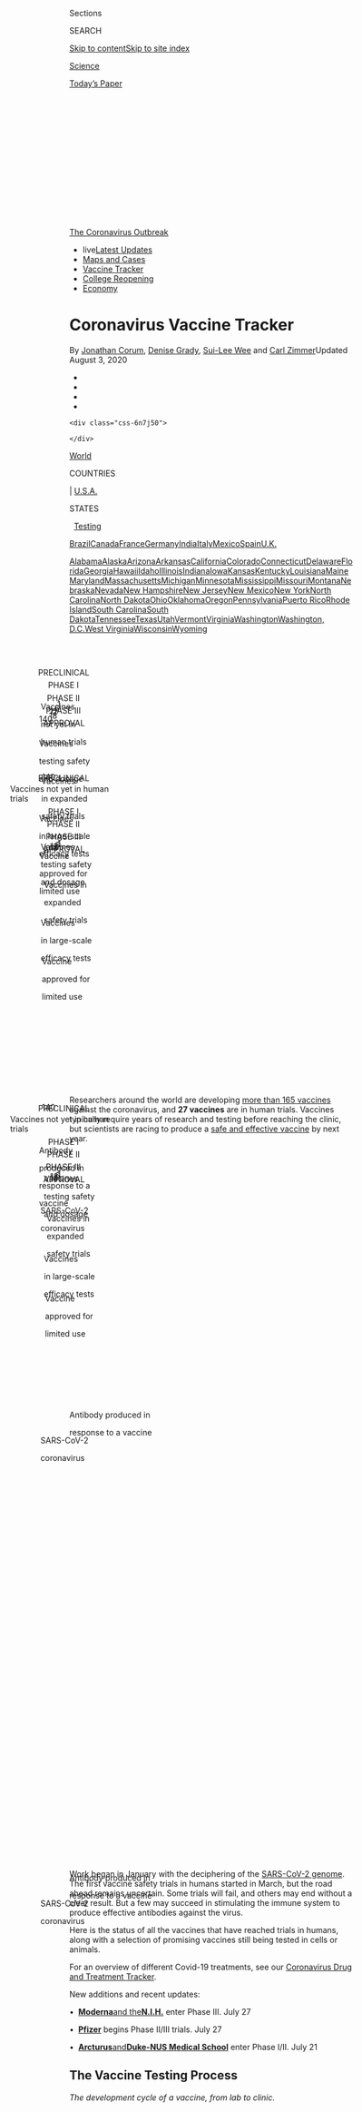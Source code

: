 <div id="app">

<div id="standalone-header">

<div class="interactive-masthead NYTAppHideMasthead css-qz70u6 e1suatyy0">

<div class="section css-ui9rw0 e1suatyy2">

<div class="css-eph4ug er09x8g0">

<div class="css-6n7j50">

</div>

<span class="css-1dv1kvn">Sections</span>

<div class="css-10488qs">

<span class="css-1dv1kvn">SEARCH</span>

</div>

[Skip to content](#site-content)[Skip to site
index](#site-index)

</div>

<div id="masthead-section-label" class="css-1wr3we4 eaxe0e00">

[Science](https://www.nytimes3xbfgragh.onion/section/science)

</div>

<div class="css-10698na e1huz5gh0">

</div>

</div>

<div id="masthead-bar-one" class="section hasLinks css-15hmgas e1csuq9d3">

<div class="css-uqyvli e1csuq9d0">

</div>

<div class="css-1uqjmks e1csuq9d1">

</div>

<div class="css-9e9ivx">

[](https://myaccount.nytimes3xbfgragh.onion/auth/login?response_type=cookie&client_id=vi)

</div>

<div class="css-1bvtpon e1csuq9d2">

[Today’s
Paper](https://www.nytimes3xbfgragh.onion/section/todayspaper)

</div>

</div>

</div>

<div class="css-1aor85t" style="opacity:0.000000001;z-index:-1;visibility:hidden">

<div class="css-1hqnpie">

<div class="css-epjblv">

<span class="css-17xtcya">[Science](/section/science)</span><span class="css-x15j1o">|</span><span class="css-fwqvlz">Coronavirus
Vaccine
Tracker</span>

</div>

<div class="css-k008qs">

<div class="css-1iwv8en">

<span class="css-18z7m18"></span>

<div>

</div>

</div>

<span class="css-1n6z4y">https://nyti.ms/2MHNdRL</span>

<div class="css-1705lsu">

<div class="css-4xjgmj">

<div class="css-4skfbu" data-role="toolbar" data-aria-label="Social Media Share buttons, Save button, and Comments Panel with current comment count" data-testid="share-tools">

  - 
  - 
  - 
  - 
    
    <div class="css-6n7j50">
    
    </div>

  - 

</div>

</div>

</div>

</div>

</div>

</div>

<div id="NYT_TOP_BANNER_REGION" class="css-mij9hh">

<div>

<div id="styln-prism-menu-1592847958612" class="section interactive-content interactive-size-medium css-1xxkt5x">

<div class="css-17ih8de interactive-body">

<div id="scroll-container" class="css-1gj85ro">

[<span class="styln-title-wrap"><span class="css-1pje3qr">The
Coronavirus</span><span class="css-1pje3qr">
Outbreak</span></span>](https://www.nytimes3xbfgragh.onion/news-event/coronavirus?action=click&pgtype=Article&state=default&region=TOP_BANNER&context=storylines_menu)

  - <span class="css-kqxiym" data-emphasize="true">live</span>[Latest
    Updates](https://www.nytimes3xbfgragh.onion/2020/08/04/world/coronavirus-covid-19.html?action=click&pgtype=Article&state=default&region=TOP_BANNER&context=storylines_menu)
  - [Maps and
    Cases](https://www.nytimes3xbfgragh.onion/interactive/2020/us/coronavirus-us-cases.html?action=click&pgtype=Article&state=default&region=TOP_BANNER&context=storylines_menu)
  - [Vaccine
    Tracker](https://www.nytimes3xbfgragh.onion/interactive/2020/science/coronavirus-vaccine-tracker.html?action=click&pgtype=Article&state=default&region=TOP_BANNER&context=storylines_menu)
  - [College
    Reopening](https://www.nytimes3xbfgragh.onion/2020/08/02/us/covid-college-reopening.html?action=click&pgtype=Article&state=default&region=TOP_BANNER&context=storylines_menu)
  - [Economy](https://www.nytimes3xbfgragh.onion/live/2020/08/03/business/stock-market-today-coronavirus?action=click&pgtype=Article&state=default&region=TOP_BANNER&context=storylines_menu)

</div>

</div>

</div>

</div>

</div>

</div>

<div id="site-content" data-role="main">

# Coronavirus Vaccine Tracker

<div class="css-1vegfwe interactive-byline-container">

By [<span class="css-1baulvz" itemprop="name">Jonathan
Corum</span>](https://www.nytimes3xbfgragh.onion/by/jonathan-corum),
[<span class="css-1baulvz" itemprop="name">Denise
Grady</span>](https://www.nytimes3xbfgragh.onion/by/denise-grady),
[<span class="css-1baulvz" itemprop="name">Sui-Lee
Wee</span>](https://www.nytimes3xbfgragh.onion/by/sui-lee-wee) and
[<span class="css-1baulvz last-byline" itemprop="name">Carl
Zimmer</span>](https://www.nytimes3xbfgragh.onion/by/carl-zimmer)Updated
August 3,
2020

</div>

<div id="interactive-standalone-sharetools" class="css-wkcogx">

<div>

<div class="interactive-sharetools css-9z2bwm" data-role="toolbar" data-aria-label="Social Media Share buttons, Save button, and Comments Panel with current comment count" data-testid="share-tools">

  - 
  - 
  - 
  - 
    
    <div class="css-6n7j50">
    
    </div>

</div>

</div>

</div>

<div id="coronavirus-vaccine-tracker" class="section interactive-standard interactive-content interactive-size-scoop css-uc81c" data-id="100000007182188">

<div class="css-17ih8de interactive-body">

<div class="g-story g-freebird g-max-limit" data-preview-slug="2020-06-10-coronavirus-vaccine-tracker">

<div class="g-asset g-embed g-asset-width-full" style="">

<div data-role="img">

<div id="g-2020-03-16-coronavirus-maps-embed" class="g-story g-freebird g-max-limit" data-prd-dropzone-below-masthead="100000006938224" data-preview-slug="2020-03-16-coronavirus-maps">

<div class="g-asset g-svelte breadcrumbs-wrap" style="max-width: 600px">

<div class="g-svelte" data-component="1">

<div class="breadcrumbs false svelte-u8xm87" style="--state-rows: 11;\n\t--country-rows: 2;\n\t--state-rows-medium: 18;\n\t--country-rows-medium: 3;\n\t--state-rows-small: 26;\n\t--country-rows-small: 5;">

<div class="breadcrumbs__buttons--wrap">

[World](https://www.nytimes3xbfgragh.onion/interactive/2020/world/coronavirus-maps.html)<span class="svelte-u8xm87"> 
</span>

COUNTRIES

<span class="svelte-u8xm87">| </span>
[U.S.A.](https://www.nytimes3xbfgragh.onion/interactive/2020/us/coronavirus-us-cases.html)<span class="svelte-u8xm87"> 
</span>

STATES

<span class="svelte-u8xm87">  </span>
[Testing](https://www.nytimes3xbfgragh.onion/interactive/2020/us/coronavirus-testing.html)

</div>

<div id="amp-menu-countries" class="breadcrumbs__menu breadcrumbs__menu--countries false svelte-u8xm87">

[Brazil](https://www.nytimes3xbfgragh.onion/interactive/2020/world/americas/brazil-coronavirus-cases.html)[Canada](https://www.nytimes3xbfgragh.onion/interactive/2020/world/canada/canada-coronavirus-cases.html)[France](https://www.nytimes3xbfgragh.onion/interactive/2020/world/europe/france-coronavirus-cases.html)[Germany](https://www.nytimes3xbfgragh.onion/interactive/2020/world/europe/germany-coronavirus-cases.html)[India](https://www.nytimes3xbfgragh.onion/interactive/2020/world/asia/india-coronavirus-cases.html)[Italy](https://www.nytimes3xbfgragh.onion/interactive/2020/world/europe/italy-coronavirus-cases.html)[Mexico](https://www.nytimes3xbfgragh.onion/interactive/2020/world/americas/mexico-coronavirus-cases.html)[Spain](https://www.nytimes3xbfgragh.onion/interactive/2020/world/europe/spain-coronavirus-cases.html)[U.K.](https://www.nytimes3xbfgragh.onion/interactive/2020/world/europe/united-kingdom-coronavirus-cases.html)

</div>

<div id="amp-menu-states" class="breadcrumbs__menu breadcrumbs__menu--states false svelte-u8xm87">

[Alabama](https://www.nytimes3xbfgragh.onion/interactive/2020/us/alabama-coronavirus-cases.html)[Alaska](https://www.nytimes3xbfgragh.onion/interactive/2020/us/alaska-coronavirus-cases.html)[Arizona](https://www.nytimes3xbfgragh.onion/interactive/2020/us/arizona-coronavirus-cases.html)[Arkansas](https://www.nytimes3xbfgragh.onion/interactive/2020/us/arkansas-coronavirus-cases.html)[California](https://www.nytimes3xbfgragh.onion/interactive/2020/us/california-coronavirus-cases.html)[Colorado](https://www.nytimes3xbfgragh.onion/interactive/2020/us/colorado-coronavirus-cases.html)[Connecticut](https://www.nytimes3xbfgragh.onion/interactive/2020/us/connecticut-coronavirus-cases.html)[Delaware](https://www.nytimes3xbfgragh.onion/interactive/2020/us/delaware-coronavirus-cases.html)[Florida](https://www.nytimes3xbfgragh.onion/interactive/2020/us/florida-coronavirus-cases.html)[Georgia](https://www.nytimes3xbfgragh.onion/interactive/2020/us/georgia-coronavirus-cases.html)[Hawaii](https://www.nytimes3xbfgragh.onion/interactive/2020/us/hawaii-coronavirus-cases.html)[Idaho](https://www.nytimes3xbfgragh.onion/interactive/2020/us/idaho-coronavirus-cases.html)[Illinois](https://www.nytimes3xbfgragh.onion/interactive/2020/us/illinois-coronavirus-cases.html)[Indiana](https://www.nytimes3xbfgragh.onion/interactive/2020/us/indiana-coronavirus-cases.html)[Iowa](https://www.nytimes3xbfgragh.onion/interactive/2020/us/iowa-coronavirus-cases.html)[Kansas](https://www.nytimes3xbfgragh.onion/interactive/2020/us/kansas-coronavirus-cases.html)[Kentucky](https://www.nytimes3xbfgragh.onion/interactive/2020/us/kentucky-coronavirus-cases.html)[Louisiana](https://www.nytimes3xbfgragh.onion/interactive/2020/us/louisiana-coronavirus-cases.html)[Maine](https://www.nytimes3xbfgragh.onion/interactive/2020/us/maine-coronavirus-cases.html)[Maryland](https://www.nytimes3xbfgragh.onion/interactive/2020/us/maryland-coronavirus-cases.html)[Massachusetts](https://www.nytimes3xbfgragh.onion/interactive/2020/us/massachusetts-coronavirus-cases.html)[Michigan](https://www.nytimes3xbfgragh.onion/interactive/2020/us/michigan-coronavirus-cases.html)[Minnesota](https://www.nytimes3xbfgragh.onion/interactive/2020/us/minnesota-coronavirus-cases.html)[Mississippi](https://www.nytimes3xbfgragh.onion/interactive/2020/us/mississippi-coronavirus-cases.html)[Missouri](https://www.nytimes3xbfgragh.onion/interactive/2020/us/missouri-coronavirus-cases.html)[Montana](https://www.nytimes3xbfgragh.onion/interactive/2020/us/montana-coronavirus-cases.html)[Nebraska](https://www.nytimes3xbfgragh.onion/interactive/2020/us/nebraska-coronavirus-cases.html)[Nevada](https://www.nytimes3xbfgragh.onion/interactive/2020/us/nevada-coronavirus-cases.html)[New
Hampshire](https://www.nytimes3xbfgragh.onion/interactive/2020/us/new-hampshire-coronavirus-cases.html)[New
Jersey](https://www.nytimes3xbfgragh.onion/interactive/2020/us/new-jersey-coronavirus-cases.html)[New
Mexico](https://www.nytimes3xbfgragh.onion/interactive/2020/us/new-mexico-coronavirus-cases.html)[New
York](https://www.nytimes3xbfgragh.onion/interactive/2020/us/new-york-coronavirus-cases.html)[North
Carolina](https://www.nytimes3xbfgragh.onion/interactive/2020/us/north-carolina-coronavirus-cases.html)[North
Dakota](https://www.nytimes3xbfgragh.onion/interactive/2020/us/north-dakota-coronavirus-cases.html)[Ohio](https://www.nytimes3xbfgragh.onion/interactive/2020/us/ohio-coronavirus-cases.html)[Oklahoma](https://www.nytimes3xbfgragh.onion/interactive/2020/us/oklahoma-coronavirus-cases.html)[Oregon](https://www.nytimes3xbfgragh.onion/interactive/2020/us/oregon-coronavirus-cases.html)[Pennsylvania](https://www.nytimes3xbfgragh.onion/interactive/2020/us/pennsylvania-coronavirus-cases.html)[Puerto
Rico](https://www.nytimes3xbfgragh.onion/interactive/2020/us/puerto-rico-coronavirus-cases.html)[Rhode
Island](https://www.nytimes3xbfgragh.onion/interactive/2020/us/rhode-island-coronavirus-cases.html)[South
Carolina](https://www.nytimes3xbfgragh.onion/interactive/2020/us/south-carolina-coronavirus-cases.html)[South
Dakota](https://www.nytimes3xbfgragh.onion/interactive/2020/us/south-dakota-coronavirus-cases.html)[Tennessee](https://www.nytimes3xbfgragh.onion/interactive/2020/us/tennessee-coronavirus-cases.html)[Texas](https://www.nytimes3xbfgragh.onion/interactive/2020/us/texas-coronavirus-cases.html)[Utah](https://www.nytimes3xbfgragh.onion/interactive/2020/us/utah-coronavirus-cases.html)[Vermont](https://www.nytimes3xbfgragh.onion/interactive/2020/us/vermont-coronavirus-cases.html)[Virginia](https://www.nytimes3xbfgragh.onion/interactive/2020/us/virginia-coronavirus-cases.html)[Washington](https://www.nytimes3xbfgragh.onion/interactive/2020/us/washington-coronavirus-cases.html)[Washington,
D.C.](https://www.nytimes3xbfgragh.onion/interactive/2020/us/washington-dc-coronavirus-cases.html)[West
Virginia](https://www.nytimes3xbfgragh.onion/interactive/2020/us/west-virginia-coronavirus-cases.html)[Wisconsin](https://www.nytimes3xbfgragh.onion/interactive/2020/us/wisconsin-coronavirus-cases.html)[Wyoming](https://www.nytimes3xbfgragh.onion/interactive/2020/us/wyoming-coronavirus-cases.html)

</div>

<span class="svelte-u8xm87"> 
</span>

</div>

</div>

</div>

</div>

</div>

</div>

<div class="g-asset g-graphic" style="max-width: 600px">

<div data-role="img">

<div id="g-phases-box" class="ai2html">

<div id="g-phases-600" class="g-artboard" style="width:600px; height:172px;" data-aspect-ratio="3.488" data-min-width="600">

<div style="">

</div>

![](data:image/gif;base64,R0lGODlhCgAKAIAAAB8fHwAAACH5BAEAAAAALAAAAAAKAAoAAAIIhI+py+0PYysAOw==)

<div id="g-ai0-1" class="g-phases g-aiAbs g-aiPointText" style="top:5.6778%;margin-top:-8.8px;left:9.5114%;margin-left:-55px;width:110px;">

PRECLINICAL

</div>

<div id="g-ai0-2" class="g-phases g-aiAbs g-aiPointText" style="top:5.6778%;margin-top:-8.8px;left:30.0923%;margin-left:-37.5px;width:75px;">

PHASE
I

</div>

<div id="g-ai0-3" class="g-phases g-aiAbs g-aiPointText" style="top:5.6778%;margin-top:-8.8px;left:49.8677%;margin-left:-39.5px;width:79px;">

PHASE
II

</div>

<div id="g-ai0-4" class="g-phases g-aiAbs g-aiPointText" style="top:5.6778%;margin-top:-8.8px;left:69.6434%;margin-left:-41.5px;width:83px;">

PHASE
III

</div>

<div id="g-ai0-5" class="g-phases g-aiAbs g-aiPointText" style="top:5.6778%;margin-top:-8.8px;left:89.4601%;margin-left:-46px;width:92px;">

APPROVAL

</div>

<div id="g-ai0-6" class="g-numbers g-aiAbs g-aiPointText" style="top:37.5522%;margin-top:-37.6px;left:8.8376%;margin-left:-53.5px;width:107px;">

140

</div>

<div id="g-ai0-7" class="g-numbers g-aiAbs g-aiPointText" style="top:37.5522%;margin-top:-37.6px;left:29.9515%;margin-left:-36px;width:72px;">

18

</div>

<div id="g-ai0-8" class="g-numbers g-aiAbs g-aiPointText" style="top:37.5522%;margin-top:-37.6px;left:49.6885%;margin-left:-35px;width:70px;">

12

</div>

<div id="g-ai0-9" class="g-numbers g-aiAbs g-aiPointText" style="top:37.5522%;margin-top:-37.6px;left:69.5054%;margin-left:-26.5px;width:53px;">

6

</div>

<div id="g-ai0-10" class="g-numbers g-aiAbs g-aiPointText" style="top:37.5522%;margin-top:-37.6px;left:89.2858%;margin-left:-21.5px;width:43px;">

1

</div>

<div id="g-ai0-11" class="g-phases g-aiAbs g-aiPointText" style="top:80.3982%;margin-top:-27.3px;left:9.514%;margin-left:-50.5px;width:101px;">

Vaccines

not yet in

human
trials

</div>

<div id="g-ai0-12" class="g-phases g-aiAbs g-aiPointText" style="top:80.3982%;margin-top:-27.3px;left:29.904%;margin-left:-53.5px;width:107px;">

Vaccines

testing safety

and
dosage

</div>

<div id="g-ai0-13" class="g-phases g-aiAbs g-aiPointText" style="top:80.3982%;margin-top:-27.3px;left:49.6572%;margin-left:-49.5px;width:99px;">

Vaccines

in expanded

safety
trials

</div>

<div id="g-ai0-14" class="g-phases g-aiAbs g-aiPointText" style="top:80.3982%;margin-top:-27.3px;left:69.4451%;margin-left:-53.5px;width:107px;">

Vaccines

in large-scale

efficacy
tests

</div>

<div id="g-ai0-15" class="g-phases g-aiAbs g-aiPointText" style="top:80.3982%;margin-top:-27.3px;left:89.3398%;margin-left:-53px;width:106px;">

Vaccine

approved for

limited
use

</div>

</div>

<div id="g-phases-335" class="g-artboard" style="width:335px; height:284.999999999999px;" data-aspect-ratio="1.175" data-min-width="335" data-max-width="599">

<div style="">

</div>

![](data:image/gif;base64,R0lGODlhCgAKAIAAAB8fHwAAACH5BAEAAAAALAAAAAAKAAoAAAIIhI+py+0PYysAOw==)

<div id="g-ai1-1" class="g-phases_copy g-aiAbs g-aiPointText" style="top:2.7249%;margin-top:-8.8px;left:50.009%;margin-left:-55px;width:110px;">

PRECLINICAL

</div>

<div id="g-ai1-2" class="g-numbers_copy g-aiAbs g-aiPointText" style="top:19.0892%;margin-top:-33.4px;left:49.977%;margin-left:-48.5px;width:97px;">

140

</div>

<div id="g-ai1-3" class="g-phases_copy g-aiAbs g-aiPointText" style="top:35.5319%;margin-top:-9.3px;left:49.9464%;margin-left:-104.5px;width:209px;">

Vaccines not yet in human
trials

</div>

<div id="g-ai1-4" class="g-phases_copy g-aiAbs g-aiPointText" style="top:49.7424%;margin-top:-8.8px;left:12.7589%;margin-left:-37.5px;width:75px;">

PHASE
I

</div>

<div id="g-ai1-5" class="g-phases_copy g-aiAbs g-aiPointText" style="top:49.7424%;margin-top:-8.8px;left:37.7119%;margin-left:-39.5px;width:79px;">

PHASE
II

</div>

<div id="g-ai1-6" class="g-phases_copy g-aiAbs g-aiPointText" style="top:49.7424%;margin-top:-8.8px;left:62.2551%;margin-left:-41.5px;width:83px;">

PHASE
III

</div>

<div id="g-ai1-7" class="g-phases_copy g-aiAbs g-aiPointText" style="top:49.7424%;margin-top:-8.8px;left:87.117%;margin-left:-46px;width:92px;">

APPROVAL

</div>

<div id="g-ai1-8" class="g-numbers_copy g-aiAbs g-aiPointText" style="top:66.1068%;margin-top:-33.4px;left:12.7764%;margin-left:-34.5px;width:69px;">

18

</div>

<div id="g-ai1-9" class="g-numbers_copy g-aiAbs g-aiPointText" style="top:66.1068%;margin-top:-33.4px;left:37.7863%;margin-left:-34px;width:68px;">

12

</div>

<div id="g-ai1-10" class="g-numbers_copy g-aiAbs g-aiPointText" style="top:66.1068%;margin-top:-33.4px;left:62.3784%;margin-left:-25.5px;width:51px;">

6

</div>

<div id="g-ai1-11" class="g-numbers_copy g-aiAbs g-aiPointText" style="top:66.1068%;margin-top:-33.4px;left:87.1528%;margin-left:-21px;width:42px;">

1

</div>

<div id="g-ai1-12" class="g-phases_copy g-aiAbs g-aiPointText" style="top:88.3389%;margin-top:-25.8px;left:12.4732%;margin-left:-50.5px;width:101px;">

Vaccines

testing safety

and
dosage

</div>

<div id="g-ai1-13" class="g-phases_copy g-aiAbs g-aiPointText" style="top:88.3389%;margin-top:-25.8px;left:37.4609%;margin-left:-45px;width:90px;">

Vaccines in

expanded

safety
trials

</div>

<div id="g-ai1-14" class="g-phases_copy g-aiAbs g-aiPointText" style="top:88.3389%;margin-top:-25.8px;left:62.5554%;margin-left:-50.5px;width:101px;">

Vaccines

in large-scale

efficacy
tests

</div>

<div id="g-ai1-15" class="g-phases_copy g-aiAbs g-aiPointText" style="top:88.3389%;margin-top:-25.8px;left:87.4953%;margin-left:-48.5px;width:97px;">

Vaccine

approved for

limited
use

</div>

</div>

<div id="g-phases-300" class="g-artboard" style="max-width: 300px;max-height: 283px" data-aspect-ratio="1.06" data-min-width="0" data-max-width="334">

<div style="padding: 0 0 94.3333% 0;">

</div>

![](data:image/gif;base64,R0lGODlhCgAKAIAAAB8fHwAAACH5BAEAAAAALAAAAAAKAAoAAAIIhI+py+0PYysAOw==)

<div id="g-ai2-1" class="g-300 g-aiAbs g-aiPointText" style="top:2.7441%;margin-top:-8.8px;left:50.0046%;margin-left:-55px;width:110px;">

PRECLINICAL

</div>

<div id="g-ai2-2" class="g-300 g-aiAbs g-aiPointText" style="top:19.5775%;margin-top:-33.4px;left:49.9772%;margin-left:-48.5px;width:97px;">

140

</div>

<div id="g-ai2-3" class="g-300 g-aiAbs g-aiPointText" style="top:35.783%;margin-top:-9.3px;left:49.943%;margin-left:-104.5px;width:209px;">

Vaccines not yet in human
trials

</div>

<div id="g-ai2-4" class="g-phases_copy_2 g-aiAbs g-aiPointText" style="top:50.0939%;margin-top:-8.8px;left:12.4574%;margin-left:-37.5px;width:75px;">

PHASE
I

</div>

<div id="g-ai2-5" class="g-phases_copy_2 g-aiAbs g-aiPointText" style="top:50.0939%;margin-top:-8.8px;left:37.4082%;margin-left:-39.5px;width:79px;">

PHASE
II

</div>

<div id="g-ai2-6" class="g-phases_copy_2 g-aiAbs g-aiPointText" style="top:50.0939%;margin-top:-8.8px;left:62.2604%;margin-left:-41.5px;width:83px;">

PHASE
III

</div>

<div id="g-ai2-7" class="g-phases_copy_2 g-aiAbs g-aiPointText" style="top:50.0939%;margin-top:-8.8px;left:87.1273%;margin-left:-46px;width:92px;">

APPROVAL

</div>

<div id="g-ai2-8" class="g-numbers_copy_2 g-aiAbs g-aiPointText" style="top:66.9273%;margin-top:-33.4px;left:12.5088%;margin-left:-34.5px;width:69px;">

18

</div>

<div id="g-ai2-9" class="g-numbers_copy_2 g-aiAbs g-aiPointText" style="top:66.9273%;margin-top:-33.4px;left:37.5231%;margin-left:-34px;width:68px;">

12

</div>

<div id="g-ai2-10" class="g-numbers_copy_2 g-aiAbs g-aiPointText" style="top:66.9273%;margin-top:-33.4px;left:62.3861%;margin-left:-25.5px;width:51px;">

6

</div>

<div id="g-ai2-11" class="g-numbers_copy_2 g-aiAbs g-aiPointText" style="top:66.9273%;margin-top:-33.4px;left:87.1546%;margin-left:-21px;width:42px;">

1

</div>

<div id="g-ai2-12" class="g-phases_copy_2 g-aiAbs g-aiPointText" style="top:88.5964%;margin-top:-22.7px;left:12.8411%;margin-left:-45px;width:90px;">

Vaccines

testing safety

and
dosage

</div>

<div id="g-ai2-13" class="g-phases_copy_2 g-aiAbs g-aiPointText" style="top:88.5964%;margin-top:-22.7px;left:37.0654%;margin-left:-40px;width:80px;">

Vaccines in

expanded

safety
trials

</div>

<div id="g-ai2-14" class="g-phases_copy_2 g-aiAbs g-aiPointText" style="top:88.5964%;margin-top:-22.7px;left:62.6393%;margin-left:-45px;width:90px;">

Vaccines

in large-scale

efficacy
tests

</div>

<div id="g-ai2-15" class="g-phases_copy_2 g-aiAbs g-aiPointText" style="top:88.5964%;margin-top:-22.7px;left:87.4788%;margin-left:-43px;width:86px;">

Vaccine

approved for

limited use

</div>

</div>

</div>

</div>

</div>

Researchers around the world are developing [more than 165
vaccines](https://www.who.int/publications/m/item/draft-landscape-of-covid-19-candidate-vaccines)
against the coronavirus, and **27 vaccines** are in human trials.
Vaccines typically require years of research and testing before reaching
the clinic, but scientists are racing to produce a [safe and effective
vaccine](https://www.nytimes3xbfgragh.onion/interactive/2020/05/20/science/coronavirus-vaccine-development.html)
by next
year.

<div class="g-asset g-graphic" style="max-width: 450px">

<div data-role="img">

<div id="g-virus-box" class="ai2html">

<div id="g-virus-450" class="g-artboard" style="width:450px; height:435.816979291886px;" data-aspect-ratio="1.033" data-min-width="450">

<div style="">

</div>

![](data:image/gif;base64,R0lGODlhCgAKAIAAAB8fHwAAACH5BAEAAAAALAAAAAAKAAoAAAIIhI+py+0PYysAOw==)

<div id="g-ai0-1" class="g-335 g-aiAbs g-aiPointText" style="top:22.7813%;margin-top:-34.3px;left:86.7249%;margin-left:-53.5px;width:107px;">

Antibody

produced in

response to
a

vaccine

</div>

<div id="g-ai0-2" class="g-text g-aiAbs g-aiPointText" style="top:60.4119%;margin-top:-17.3px;left:49.3706%;margin-left:-51px;width:102px;">

SARS-CoV-2

coronavirus

</div>

</div>

<div id="g-virus-335" class="g-artboard" style="width:335px; height:423.180419927854px;" data-aspect-ratio="0.792" data-min-width="335" data-max-width="449">

<div style="">

</div>

![](data:image/gif;base64,R0lGODlhCgAKAIAAAB8fHwAAACH5BAEAAAAALAAAAAAKAAoAAAIIhI+py+0PYysAOw==)

<div id="g-ai1-1" class="g-335 g-aiAbs g-aiPointText" style="top:7.3928%;margin-top:-17.3px;right:44.2557%;width:159px;">

Antibody produced in

response to a
vaccine

</div>

<div id="g-ai1-2" class="g-text g-aiAbs g-aiPointText" style="top:60.7979%;margin-top:-17.3px;left:49.1203%;margin-left:-51px;width:102px;">

SARS-CoV-2

coronavirus

</div>

</div>

<div id="g-virus-300" class="g-artboard" style="max-width: 300px;max-height: 378px" data-aspect-ratio="0.793" data-min-width="0" data-max-width="334">

<div style="padding: 0 0 126.0958% 0;">

</div>

![](data:image/gif;base64,R0lGODlhCgAKAIAAAB8fHwAAACH5BAEAAAAALAAAAAAKAAoAAAIIhI+py+0PYysAOw==)

<div id="g-ai2-1" class="g-335 g-aiAbs g-aiPointText" style="top:7.7414%;margin-top:-17.3px;right:44.2118%;width:159px;">

Antibody produced in

response to a
vaccine

</div>

<div id="g-ai2-2" class="g-text g-aiAbs g-aiPointText" style="top:60.6113%;margin-top:-17.3px;left:49.5414%;margin-left:-51px;width:102px;">

SARS-CoV-2

coronavirus

</div>

</div>

</div>

</div>

</div>

Work began in January with the deciphering of the [SARS-CoV-2
genome](https://www.nytimes3xbfgragh.onion/interactive/2020/04/03/science/coronavirus-genome-bad-news-wrapped-in-protein.html).
The first vaccine safety trials in humans started in March, but the road
ahead remains uncertain. Some trials will fail, and others may end
without a clear result. But a few may succeed in stimulating the immune
system to produce effective antibodies against the virus.

Here is the status of all the vaccines that have reached trials in
humans, along with a selection of promising vaccines still being tested
in cells or animals.

For an overview of different Covid-19 treatments, see our [Coronavirus
Drug and Treatment
Tracker](https://www.nytimes3xbfgragh.onion/interactive/2020/science/coronavirus-drugs-treatments.html).

  

<div class="g-container g-refer">

New additions and recent updates:

•  **[Moderna](#moderna)**[and the](#moderna)**[N.I.H.](#moderna)**
enter Phase III. <span class="g-updated">July 27</span>

•  **[Pfizer](#biontech)** begins Phase II/III trials.
<span class="g-updated">July 27</span>

•  **[Arcturus](#arcturus)**[and](#arcturus)**[Duke-NUS Medical
School](#arcturus)** enter Phase I/II. <span class="g-updated">July
21</span>

</div>

## <span class="g-balancer" data-id="1">**The Vaccine Testing Process**</span>

<span class="g-xbalancer" data-id="2">*The development cycle of a
vaccine, from lab to
clinic.*</span>

<div class="g-asset g-graphic" style="max-width: 600px">

<div data-role="img">

<div id="g-types-box" class="ai2html">

<div id="g-types-600" class="g-artboard" style="width:600px; height:250px;" data-aspect-ratio="2.4" data-min-width="600">

<div style="">

</div>

![](data:image/gif;base64,R0lGODlhCgAKAIAAAB8fHwAAACH5BAEAAAAALAAAAAAKAAoAAAIIhI+py+0PYysAOw==)

</div>

<div id="g-types-450" class="g-artboard" style="width:450px; height:250px;" data-aspect-ratio="1.8" data-min-width="450" data-max-width="599">

<div style="">

</div>

![](data:image/gif;base64,R0lGODlhCgAKAIAAAB8fHwAAACH5BAEAAAAALAAAAAAKAAoAAAIIhI+py+0PYysAOw==)

</div>

<div id="g-types-335" class="g-artboard" style="max-width: 335px;max-height: 250px" data-aspect-ratio="1.34" data-min-width="0" data-max-width="449">

<div style="padding: 0 0 74.6269% 0;">

</div>

![](data:image/gif;base64,R0lGODlhCgAKAIAAAB8fHwAAACH5BAEAAAAALAAAAAAKAAoAAAIIhI+py+0PYysAOw==)

</div>

</div>

</div>

</div>

  
<span class="g-phase0">PRECLINICAL TESTING</span>: Scientists give the
vaccine to **animals** such as mice or monkeys to see if it produces an
immune response.

<span class="g-phase1">PHASE I SAFETY TRIALS</span>: Scientists give the
vaccine to a **small number of people** to test safety and dosage as
well as to confirm that it stimulates the immune system.

<span class="g-phase2">PHASE II EXPANDED TRIALS</span>: Scientists give
the vaccine to **hundreds of people** split into groups, such as
children and the elderly, to see if the vaccine acts differently in
them. These trials further test the vaccine’s safety and ability to
stimulate the immune system.

<span class="g-phase3">PHASE III EFFICACY TRIALS</span>: Scientists give
the vaccine to **thousands of people** and wait to see how many become
infected, compared with volunteers who received a placebo. These trials
can determine if the vaccine protects against the coronavirus. In June,
the F.D.A. said that a coronavirus vaccine would have to [protect at
least 50% of vaccinated
people](https://www.fda.gov/news-events/press-announcements/coronavirus-covid-19-update-fda-takes-action-help-facilitate-timely-development-safe-effective-covid)
to be considered effective.

<span class="g-approval">APPROVAL</span>: Regulators in each country
review the trial results and decide whether to approve the vaccine or
not. During a pandemic, a vaccine may receive emergency use
authorization before getting formal approval.

<span class="g-combined">COMBINED PHASES</span>: Another way to
[accelerate vaccine
development](https://www.nytimes3xbfgragh.onion/interactive/2020/04/30/opinion/coronavirus-covid-vaccine.html)
is to combine phases. Some coronavirus vaccines are now in Phase I/II
trials, for example, in which they are tested for the first time on
hundreds of people. (Note that our tracker would count a combined Phase
I/II trial as both Phase I and Phase II.)

<div class="g-asset g-svelte" style="max-width: 650px">

<div data-role="img">

<div class="g-svelte" data-component="3">

<div style="text-align: center;">

<span class="button-header svelte-1x20bp6">Filter the list of
vaccines:</span>  

All vaccines

Preclinical

Phase I

Phase II

Phase III

Approved

</div>

</div>

</div>

</div>

## <span class="g-balancer" data-id="4">**Genetic Vaccines**</span>

<span class="g-xbalancer" data-id="5">*Vaccines that use one or more of
the coronavirus’s own genes to provoke an immune
response.*</span>

<div class="g-asset g-graphic g-filtered" style="max-width: 600px">

<div data-role="img">

<div id="g-genetic-box" class="ai2html">

<div id="g-genetic-600" class="g-artboard" style="width:600px; height:250px;" data-aspect-ratio="2.4" data-min-width="600">

<div style="">

</div>

![](data:image/gif;base64,R0lGODlhCgAKAIAAAB8fHwAAACH5BAEAAAAALAAAAAAKAAoAAAIIhI+py+0PYysAOw==)

<div id="g-ai0-1" class="g-600 g-aiAbs g-aiPointText" style="top:43.5063%;margin-top:-8.8px;right:20.6165%;width:49px;">

DNA

</div>

<div id="g-ai0-2" class="g-600 g-aiAbs g-aiPointText" style="top:50.3063%;margin-top:-8.8px;right:71.8453%;width:48px;">

RNA

</div>

</div>

<div id="g-genetic-450" class="g-artboard" style="width:450px; height:250px;" data-aspect-ratio="1.8" data-min-width="450" data-max-width="599">

<div style="">

</div>

![](data:image/gif;base64,R0lGODlhCgAKAIAAAB8fHwAAACH5BAEAAAAALAAAAAAKAAoAAAIIhI+py+0PYysAOw==)

<div id="g-ai1-1" class="g-450 g-aiAbs g-aiPointText" style="top:42.7063%;margin-top:-8.8px;right:15.2664%;width:49px;">

DNA

</div>

<div id="g-ai1-2" class="g-450 g-aiAbs g-aiPointText" style="top:50.3063%;margin-top:-8.8px;right:72.4604%;width:48px;">

RNA

</div>

</div>

<div id="g-genetic-335" class="g-artboard" style="max-width: 335px;max-height: 250px" data-aspect-ratio="1.34" data-min-width="0" data-max-width="449">

<div style="padding: 0 0 74.6269% 0;">

</div>

![](data:image/gif;base64,R0lGODlhCgAKAIAAAB8fHwAAACH5BAEAAAAALAAAAAAKAAoAAAIIhI+py+0PYysAOw==)

<div id="g-ai2-1" class="g-335 g-aiAbs g-aiPointText" style="top:43.9063%;margin-top:-8.8px;right:11.1033%;width:49px;">

DNA

</div>

<div id="g-ai2-2" class="g-335 g-aiAbs g-aiPointText" style="top:50.3063%;margin-top:-8.8px;right:72.2244%;width:48px;">

RNA

</div>

</div>

</div>

</div>

</div>

<span id="moderna"></span>

<span class="g-phase3">PHASE III</span>  
<span class="g-vlogos">![Moderna
logo](https://static01.graylady3jvrrxbe.onion/newsgraphics/2020/06/10/coronavirus-vaccine-tracker/assets/images/moderna-800.png)![National
Institutes of Health
logo](https://static01.graylady3jvrrxbe.onion/newsgraphics/2020/06/10/coronavirus-vaccine-tracker/assets/images/nih-800.png)</span>  
**Moderna** develops vaccines based on messenger RNA (mRNA) to produce
viral proteins in the body. They have yet to bring one to the market. In
partnership with **National Institutes of Health**, they found that the
vaccine [protects
monkeys](https://www.nytimes3xbfgragh.onion/2020/07/28/health/coronavirus-moderna-vaccine-monkeys.html)
from the coronavirus. In March, the company [put the first Covid-19
vaccine into human
trials](https://www.nytimes3xbfgragh.onion/2020/03/16/health/coronavirus-vaccine.html),
which yielded [promising
results](https://www.nytimes3xbfgragh.onion/2020/07/14/world/coronavirus-update.html#link-751c8321),
After carrying out a Phase II study they
[launched](https://www.nytimes3xbfgragh.onion/2020/07/27/world/coronavirus-covid-19.html#link-6509720d)
a Phase III trial on July 27. The final trial will enroll 30,000 healthy
people at about 89 sites around the United States. The government has
bankrolled Moderna’s efforts with nearly $1 billion in support.  
<span class="g-updated">Updated July 30</span>

<span id="biontech"></span>

<span class="g-phase2">PHASE II</span> <span class="g-phase3">PHASE
III</span> <span class="g-combined">COMBINED PHASES</span>  
<span class="g-vlogos">![BioNTech
logo](https://static01.graylady3jvrrxbe.onion/newsgraphics/2020/06/10/coronavirus-vaccine-tracker/assets/images/biontech-800.png)![Pfizer
logo](https://static01.graylady3jvrrxbe.onion/newsgraphics/2020/06/10/coronavirus-vaccine-tracker/assets/images/pfizer-800.png)![Fosun
Pharma
logo](https://static01.graylady3jvrrxbe.onion/newsgraphics/2020/06/10/coronavirus-vaccine-tracker/assets/images/fosun-800.png)</span>  
The German company **BioNTech** has entered into collaborations with
**Pfizer**, based in New York, and the Chinese drug maker **Fosun
Pharma** to develop their mRNA vaccine. In July, they posted preliminary
results from their Phase I/II trials in the [United
States](https://www.medrxiv.org/content/10.1101/2020.06.30.20142570v1)
and
[Germany](https://www.medrxiv.org/content/10.1101/2020.07.17.20140533v1).
They found that the volunteers produced antibodies against SARS-CoV-2,
as well as immune cells called T cells that respond to the virus. Some
volunteers experienced moderate side effects such as sleep disturbances
and sore arms. On July 27, they announced the
[launch](https://www.businesswire.com/news/home/20200727005800/en/Pfizer-BioNTech-Choose-Lead-mRNA-Vaccine-Candidate)
of a Phase II/III trial with 30,000 volunteers in the United States and
other countries including Argentina, Brazil, and Germany.  
  
The Trump administration
[awarded](https://www.nytimes3xbfgragh.onion/2020/07/22/us/politics/pfizer-coronavirus-vaccine.html)
a $1.9 billion contract for 100 million doses to be delivered by
December and the option to acquire 500 million more doses. Meanwhile,
Japan made a
[deal](https://www.pfizer.com/news/press-release/press-release-detail/pfizer-and-biontech-supply-japan-120-million-doses-their)
for 120 million doses. If approved, Pfizer said they expect to
manufacture over 1.3 billion doses of their vaccine worldwide by the end
of 2021.  
<span class="g-updated">Updated July 31</span>

<span id="imperialcollege"></span>

<span class="g-phase1">PHASE I</span> <span class="g-phase2">PHASE
II</span> <span class="g-combined">COMBINED PHASES</span>  
<span class="g-vlogos">![Imperial College
logo](https://static01.graylady3jvrrxbe.onion/newsgraphics/2020/06/10/coronavirus-vaccine-tracker/assets/images/imperialcollege-800.png)![Morningside
logo](https://static01.graylady3jvrrxbe.onion/newsgraphics/2020/06/10/coronavirus-vaccine-tracker/assets/images/morningside-800.png)</span>  
**Imperial College London** researchers have developed a
[“self-amplifying” RNA
vaccine](https://www.nytimes3xbfgragh.onion/2020/06/07/world/europe/imperial-college-uk-vaccine-coronavirus.html),
which boosts production of a viral protein to stimulate the immune
system. They began Phase I/II trials on June 15 and have partnered with
**Morningside Ventures** to manufacture and distribute the vaccine
through a new company called VacEquity Global Health. The researchers
expect to know if the vaccine is effective by the [end of the
year](https://www.theguardian.com/society/2020/jul/03/im-cautiously-optimistic-imperials-robin-shattock-on-his-coronavirus-vaccine).

<span id="zydus"></span>

<span class="g-phase1">PHASE I</span> <span class="g-phase2">PHASE
II</span> <span class="g-combined">COMBINED PHASES</span>  
<span class="g-vlogos">![Zydus Cadila
logo](https://static01.graylady3jvrrxbe.onion/newsgraphics/2020/06/10/coronavirus-vaccine-tracker/assets/images/zydus-800.png)</span>  
Indian vaccine-maker **Zydus Cadila** has created a DNA-based vaccine.
On July 3 they
[announced](https://twitter.com/ZydusUniverse/status/1278997989382483968)
approval to start human trials, becoming the second company in India to
enter the Covid-19 vaccine race after [Bharat Biotech](#bharat).  
<span class="g-updated">Updated July 3</span>

<span id="anges"></span>

<span class="g-phase1">PHASE I</span> <span class="g-phase2">PHASE
II</span> <span class="g-combined">COMBINED PHASES</span>  
<span class="g-vlogos">![AnGes
logo](https://static01.graylady3jvrrxbe.onion/newsgraphics/2020/06/10/coronavirus-vaccine-tracker/assets/images/anges-800.png)![Osaka
University
logo](https://static01.graylady3jvrrxbe.onion/newsgraphics/2020/06/10/coronavirus-vaccine-tracker/assets/images/osaka-u-800.png)![Takara
Bio
logo](https://static01.graylady3jvrrxbe.onion/newsgraphics/2020/06/10/coronavirus-vaccine-tracker/assets/images/takara-800.png)</span>  
On June 30, the Japanese biotechnology company **AnGes**
[announced](https://www.japantimes.co.jp/news/2020/06/30/national/science-health/japan-first-coronavirus-vaccine-clinical-test-starts/)
they had started safety trials on a DNA-based vaccine, developed in
partnership with **Osaka University** and **Takara Bio**.  
<span class="g-updated">Updated July 2</span>

<span id="arcturus"></span>

<span class="g-phase1">PHASE I</span> <span class="g-phase2">PHASE
II</span> <span class="g-combined">COMBINED PHASES</span>  
<span class="g-vlogos">![Arcturus
logo](https://static01.graylady3jvrrxbe.onion/newsgraphics/2020/06/10/coronavirus-vaccine-tracker/assets/images/arcturus-800.png)![Duke-NUS
Medical School
logo](https://static01.graylady3jvrrxbe.onion/newsgraphics/2020/06/10/coronavirus-vaccine-tracker/assets/images/dukenus-800.png)</span>  
The California-based company **Arcturus Therapeutics** and **Duke-NUS
Medical School** in Singapore have developed an mRNA vaccine. The
“self-replicating” design of the molecules in the vaccine led to
strong immune responses in animal experiments. On July 21, Singapore
[approved](https://ir.arcturusrx.com/news-releases/news-release-details/arcturus-therapeutics-duke-nus-received-approval-proceed-phase)
their application for a Phase I/II trial in humans.  
<span class="g-updated">Updated July 21</span>

<span id="inovio"></span>

<span class="g-phase1">PHASE I</span>  
<span class="g-vlogos">![Inovio
logo](https://static01.graylady3jvrrxbe.onion/newsgraphics/2020/06/10/coronavirus-vaccine-tracker/assets/images/inovio-800.png)</span>  
On June 30, the American company **Inovio**
[announced](http://ir.inovio.com/news-releases/news-releases-details/2020/INOVIO-Announces-Positive-Interim-Phase-1-Data-For-INO-4800-Vaccine-for-COVID-19/default.aspx)
they had interim Phase I data on their [DNA-based
vaccine](https://www.nytimes3xbfgragh.onion/2020/06/13/science/vaccine-coronavirus-inovio.html).
They found no serious adverse effects, and measured an immune response
in 34 out of 36 volunteers. They plan to start Phase II/III trials this
summer.  
<span class="g-updated">Updated July 3</span>

<span id="curevac"></span>

<span class="g-phase1">PHASE I</span>  
<span class="g-vlogos">![CureVac
logo](https://static01.graylady3jvrrxbe.onion/newsgraphics/2020/06/10/coronavirus-vaccine-tracker/assets/images/curevac-800.png)</span>  
In March, the Trump administration unsuccessfully tried to entice
**CureVac** to [move its
research](https://www.nytimes3xbfgragh.onion/2020/03/15/world/europe/cornonavirus-vaccine-us-germany.html)
from Germany to the United States. In June, the company launched Phase I
trials of its mRNA vaccine. The company said its German facility can
make hundreds of millions of vaccine doses a year.  
<span class="g-updated">Updated June 17</span>

<span id="genexine"></span>

<span class="g-phase1">PHASE I</span>  
<span class="g-vlogos">![Genexine
logo](https://static01.graylady3jvrrxbe.onion/newsgraphics/2020/06/10/coronavirus-vaccine-tracker/assets/images/genexine-800.png)</span>  
The Korean company **Genexine** started testing the safety of a
DNA-based vaccine in June. They anticipate moving to Phase II trials in
the fall.  
<span class="g-updated">Updated June 24</span>

<span id="ams"></span>

<span class="g-phase1">PHASE I</span>  
<span class="g-vlogos">![Academy of Military Medical Sciences
logo](https://static01.graylady3jvrrxbe.onion/newsgraphics/2020/06/10/coronavirus-vaccine-tracker/assets/images/ams-800.png)![Suzhou
Abogen Biosciences
logo](https://static01.graylady3jvrrxbe.onion/newsgraphics/2020/06/10/coronavirus-vaccine-tracker/assets/images/abogen-800.png)![Walvax
Biotechnology
logo](https://static01.graylady3jvrrxbe.onion/newsgraphics/2020/06/10/coronavirus-vaccine-tracker/assets/images/walvax-800.png)</span>  
In June, Chinese researchers at the **Academy of Military Medical
Sciences**, **Suzhou Abogen Biosciences** and **Walvax Biotechnology**
announced they would start their country’s first safety trials on a
mRNA-based vaccine, called ARCoV. Earlier studies on monkeys
[reportedly](https://news.cgtn.com/news/2020-06-26/China-s-first-COVID-19-mRNA-vaccine-approved-for-clinical-trials-RDTXX0jVJK/index.html)
showed protective effects.  
<span class="g-updated">Updated June 26</span>

<span id="sanofi"></span>

<span class="g-phase0">PRECLINICAL</span>  
<span class="g-vlogos">![Sanofi
logo](https://static01.graylady3jvrrxbe.onion/newsgraphics/2020/06/10/coronavirus-vaccine-tracker/assets/images/sanofi-800.png)![Translate
Bio
logo](https://static01.graylady3jvrrxbe.onion/newsgraphics/2020/06/10/coronavirus-vaccine-tracker/assets/images/translatebio-800.png)</span>  
The French pharmaceutical company **Sanofi** is developing an mRNA
vaccine in partnership with **Translate Bio**. On June 23, they
announced they were planning Phase I trials in the fall.

## <span class="g-balancer" data-id="6">**Viral Vector Vaccines**</span>

<span class="g-xbalancer" data-id="7">*Vaccines that use a virus to
deliver coronavirus genes into cells and provoke an immune
response.*</span>

<div class="g-asset g-graphic g-filtered" style="max-width: 600px">

<div data-role="img">

<div id="g-viral-box" class="ai2html">

<div id="g-viral-600" class="g-artboard" style="width:600px; height:310px;" data-aspect-ratio="1.935" data-min-width="600">

<div style="">

</div>

![](data:image/gif;base64,R0lGODlhCgAKAIAAAB8fHwAAACH5BAEAAAAALAAAAAAKAAoAAAIIhI+py+0PYysAOw==)

</div>

<div id="g-viral-450" class="g-artboard" style="width:450px; height:310px;" data-aspect-ratio="1.452" data-min-width="450" data-max-width="599">

<div style="">

</div>

![](data:image/gif;base64,R0lGODlhCgAKAIAAAB8fHwAAACH5BAEAAAAALAAAAAAKAAoAAAIIhI+py+0PYysAOw==)

</div>

<div id="g-viral-335" class="g-artboard" style="max-width: 335px;max-height: 310px" data-aspect-ratio="1.081" data-min-width="0" data-max-width="449">

<div style="padding: 0 0 92.5373% 0;">

</div>

![](data:image/gif;base64,R0lGODlhCgAKAIAAAB8fHwAAACH5BAEAAAAALAAAAAAKAAoAAAIIhI+py+0PYysAOw==)

</div>

</div>

</div>

</div>

<span id="astrazeneca"></span>

<span class="g-phase2">PHASE II</span> <span class="g-phase3">PHASE
III</span> <span class="g-combined">COMBINED PHASES</span>  
<span class="g-vlogos">![AstraZeneca
logo](https://static01.graylady3jvrrxbe.onion/newsgraphics/2020/06/10/coronavirus-vaccine-tracker/assets/images/astrazeneca-800.png)![University
of Oxford
logo](https://static01.graylady3jvrrxbe.onion/newsgraphics/2020/06/10/coronavirus-vaccine-tracker/assets/images/uoxford-800.png)</span>  
A [vaccine in
development](https://www.nytimes3xbfgragh.onion/2020/04/27/world/europe/coronavirus-vaccine-update-oxford.html)
by the British-Swedish company **AstraZeneca** and the **University of
Oxford** is based on a chimpanzee adenovirus called ChAdOx1. A study on
monkeys found that the vaccine [provided them
protection](https://www.nytimes3xbfgragh.onion/2020/07/30/health/covid-19-vaccine-monkeys.html).
In May, the United States awarded the project [$1.2
billion](https://www.nytimes3xbfgragh.onion/2020/05/21/health/coronavirus-vaccine-astrazeneca.html?searchResultPosition=7)in
support. Their Phase I/II trial
[reported](https://www.thelancet.com/lancet/article/s0140-6736\(20\)31604-4)
that the vaccine was safe, causing no severe side effects. It raised
antibodies against the coronavirus as well as other immune defenses. The
vaccine is now in a Phase II/III trial in England, as well as Phase III
trials in Brazil and South Africa. The project may deliver emergency
vaccines by October. AstraZeneca has said their total manufacturing
capacity for the vaccine, if approved, stands at two billion doses.  
<span class="g-updated">Updated Aug. 3</span>

<span id="cansino"></span>

<span class="g-phase2">PHASE II</span> <span class="g-approval">LIMITED
APPROVAL</span>  
<span class="g-vlogos">![CanSino Biologics
logo](https://static01.graylady3jvrrxbe.onion/newsgraphics/2020/06/10/coronavirus-vaccine-tracker/assets/images/cansino-800.png)![Academy
of Military Medical Sciences
logo](https://static01.graylady3jvrrxbe.onion/newsgraphics/2020/06/10/coronavirus-vaccine-tracker/assets/images/ams-800.png)</span>  
The Chinese company **CanSino Biologics** developed a vaccine based on
an adenovirus called Ad5, in partnership with the Institute of Biology
at the country’s **Academy of Military Medical Sciences**. In May, they
[published](https://www.nytimes3xbfgragh.onion/2020/05/22/health/coronavirus-vaccine-china.html)
promising results from a Phase I safety trial, and in July they
[reported](https://www.thelancet.com/lancet/article/s0140-6736\(20\)31605-6)
that their Phase II trials demonstrated the vaccine produced a strong
immune response. In an unprecedented move, the Chinese military
[approved](https://www.nytimes3xbfgragh.onion/2020/07/16/business/china-vaccine-coronavirus.html)
the vaccine on June 25 for a year as a “specially needed drug.” CanSino
would not say whether vaccination would be mandatory or optional for
soldiers.  
<span class="g-updated">Updated July 20</span>

<span id="jnj"></span>

<span class="g-phase1">PHASE I</span> <span class="g-phase2">PHASE
II</span> <span class="g-combined">COMBINED PHASES</span>  
<span class="g-vlogos">![Johnson & Johnson
logo](https://static01.graylady3jvrrxbe.onion/newsgraphics/2020/06/10/coronavirus-vaccine-tracker/assets/images/jnj-800.png)![Beth
Israel Deaconess Medical Center
logo](https://static01.graylady3jvrrxbe.onion/newsgraphics/2020/06/10/coronavirus-vaccine-tracker/assets/images/bidmc-800.png)</span>  
A decade ago, researchers at **Beth Israel Deaconess Medical Center** in
Boston developed a method for making vaccines out of a virus called
[Adenovirus 26](https://www.nytimes3xbfgragh.onion/2020/07/17/health/coronavirus-vaccine-johnson-janssen.html),
or Ad26 for short. **Johnson & Johnson** developed vaccines for Ebola
and other diseases with Ad26 and have now made one for the coronavirus.
In March they received[$456
million](https://www.jnj.com/johnson-johnson-announces-a-lead-vaccine-candidate-for-covid-19-landmark-new-partnership-with-u-s-department-of-health-human-services-and-commitment-to-supply-one-billion-vaccines-worldwide-for-emergency-pandemic-use)from
the United States government to support their move towards production.
The vaccine has provided protection in [experiments on
monkeys](https://www.nytimes3xbfgragh.onion/2020/07/30/health/covid-19-vaccine-monkeys.html).
Johnson & Johnson launched Phase I/II trials in July and is planning for
Phase III trials in September. If their vaccine is approved, they have
hopes of making a billion doses in 2021.  
<span class="g-updated">Updated July 30</span>

<span id="russiahealth"></span>

<span class="g-phase1">PHASE I</span>  
<span class="g-vlogos">![Gamaleya Research Institute
logo](https://static01.graylady3jvrrxbe.onion/newsgraphics/2020/06/10/coronavirus-vaccine-tracker/assets/images/russiahealth-800.png)</span>  
The **Gamaleya Research Institute**, part of Russia’s Ministry of
Health, launched a Phase I trial in June of a vaccine they call
Gam-Covid-Vac Lyo. It is a combination of two adenoviruses, Ad5 and
Ad26, both engineered with a coronavirus gene. In July, the chair of the
upper house of Russia’s Parliament
[announced](https://tass.com/society/1181659) the country may start
vaccine production by the end of the year.  
<span class="g-updated">Updated July 24</span>

<span id="mee"></span>

<span class="g-phase0">PRECLINICAL</span>  
<span class="g-vlogos">![Massachusetts Eye and Ear
logo](https://static01.graylady3jvrrxbe.onion/newsgraphics/2020/06/10/coronavirus-vaccine-tracker/assets/images/mee-800.png)![Novartis
logo](https://static01.graylady3jvrrxbe.onion/newsgraphics/2020/06/10/coronavirus-vaccine-tracker/assets/images/novartis-800.png)</span>  
The Swiss company **Novartis** will manufacture a vaccine based on a
[gene therapy
treatment](https://www.nytimes3xbfgragh.onion/2020/05/04/health/gene-therapy-harvard-coronavirus.html)
developed by the **Massachusetts Eye and Ear Hospital**. A virus called
an adeno-associated virus delivers coronavirus gene fragments into
cells. Phase I trials are set to begin in late 2020.

<span id="merck"></span>

<span class="g-phase0">PRECLINICAL</span>  
<span class="g-vlogos">![Merck
logo](https://static01.graylady3jvrrxbe.onion/newsgraphics/2020/06/10/coronavirus-vaccine-tracker/assets/images/merck-800.png)![International
AIDS Vaccine Initiative
logo](https://static01.graylady3jvrrxbe.onion/newsgraphics/2020/06/10/coronavirus-vaccine-tracker/assets/images/iavi-800.png)</span>  
The American company **Merck** announced in May it would develop a
vaccine from vesicular stomatitis viruses, the same approach it
successfully used to produce the only approved vaccine for Ebola. The
company is partnering with **IAVI** and has received [$38
million](https://medicalcountermeasures.gov/newsroom/2020/merck-iavi/)
in support from the United States government.  
<span class="g-updated">Updated July 27</span>

<span id="merck"></span>

<span class="g-phase0">PRECLINICAL</span>  
<span class="g-vlogos">![Merck
logo](https://static01.graylady3jvrrxbe.onion/newsgraphics/2020/06/10/coronavirus-vaccine-tracker/assets/images/merck-800.png)![Themis
logo](https://static01.graylady3jvrrxbe.onion/newsgraphics/2020/06/10/coronavirus-vaccine-tracker/assets/images/themis-800.png)</span>  
**Merck** is also working with **Themis Bioscience**, an Austrian firm
it is acquiring, to develop a second vaccine, which will use the measles
virus to carry genetic material into patients’ cells.  
<span class="g-updated">Updated June 17</span>

<span id="vaxart"></span>

<span class="g-phase0">PRECLINICAL</span>  
<span class="g-vlogos">![Vaxart
logo](https://static01.graylady3jvrrxbe.onion/newsgraphics/2020/06/10/coronavirus-vaccine-tracker/assets/images/vaxart-800.png)</span>  
**Vaxart**’s vaccine is an oral tablet containing an adenovirus that
delivers coronavirus genes. They are preparing for Phase I trials this
summer.  
<span class="g-updated">Updated June
26</span>

## <span class="g-balancer" data-id="8">**Protein-Based Vaccines**</span>

<span class="g-xbalancer" data-id="9">*Vaccines that use a coronavirus
protein or a protein fragment to provoke an immune
response.*</span>

<div class="g-asset g-graphic g-filtered" style="max-width: 600px">

<div data-role="img">

<div id="g-protein-box" class="ai2html">

<div id="g-protein-600" class="g-artboard" style="width:600px; height:260px;" data-aspect-ratio="2.308" data-min-width="600">

<div style="">

</div>

![](data:image/gif;base64,R0lGODlhCgAKAIAAAB8fHwAAACH5BAEAAAAALAAAAAAKAAoAAAIIhI+py+0PYysAOw==)

</div>

<div id="g-protein-450" class="g-artboard" style="width:450px; height:260px;" data-aspect-ratio="1.731" data-min-width="450" data-max-width="599">

<div style="">

</div>

![](data:image/gif;base64,R0lGODlhCgAKAIAAAB8fHwAAACH5BAEAAAAALAAAAAAKAAoAAAIIhI+py+0PYysAOw==)

</div>

<div id="g-protein-335" class="g-artboard" style="max-width: 335px;max-height: 260px" data-aspect-ratio="1.288" data-min-width="0" data-max-width="449">

<div style="padding: 0 0 77.6119% 0;">

</div>

![](data:image/gif;base64,R0lGODlhCgAKAIAAAB8fHwAAACH5BAEAAAAALAAAAAAKAAoAAAIIhI+py+0PYysAOw==)

</div>

</div>

</div>

</div>

<span id="zfsw"></span>

<span class="g-phase2">PHASE II</span>  
<span class="g-vlogos">![Anhui Zhifei Longcom
logo](https://static01.graylady3jvrrxbe.onion/newsgraphics/2020/06/10/coronavirus-vaccine-tracker/assets/images/zfsw-800.png)![Institute
of Medical Biology at the Chinese Academy of Medical Sciences
logo](https://static01.graylady3jvrrxbe.onion/newsgraphics/2020/06/10/coronavirus-vaccine-tracker/assets/images/imb-800.png)</span>  
In July, the Chinese company **Anhui Zhifei Longcom** began Phase II
trials for a vaccine that is a combination of viral proteins and an
adjuvant that stimulates the immune system. The company is part of
Chongqing Zhifei Biological Products and has partnered with the
**Chinese Academy of Medical Sciences**.  
<span class="g-updated">Updated July 10</span>

<span id="novavax"></span>

<span class="g-phase1">PHASE I</span> <span class="g-phase2">PHASE
II</span> <span class="g-combined">COMBINED PHASES</span>  
<span class="g-vlogos">![Novavax
logo](https://static01.graylady3jvrrxbe.onion/newsgraphics/2020/06/10/coronavirus-vaccine-tracker/assets/images/novavax-800.png)</span>  
Maryland-based **Novavax** has developed a way to stick proteins onto
microscopic particles. They’ve created vaccines for a number of
different diseases using this platform; their flu vaccine finished Phase
III trials in March. The company launched trials for a Covid-19 vaccine
in May, and the Coalition for Epidemic Preparedness Innovations has
invested $384 million in the vaccine. On July 6, Novavax announced a
U.S. government award of [$1.6 billion to support clinical trials and
manufacturing](https://www.nytimes3xbfgragh.onion/2020/07/07/health/novavax-coronavirus-vaccine-warp-speed.html).
If the trials succeed, Novavax expects to deliver 100 million doses for
use in the United States by the first quarter of 2021. Plants in Europe
and Asia would be able to satisfy more of the world’s demand.  
<span class="g-updated">Updated July 7</span>

<span id="clover"></span>

<span class="g-phase1">PHASE I</span>  
<span class="g-vlogos">![Clover Biopharmaceuticals
logo](https://static01.graylady3jvrrxbe.onion/newsgraphics/2020/06/10/coronavirus-vaccine-tracker/assets/images/clover-800.png)![GSK
logo](https://static01.graylady3jvrrxbe.onion/newsgraphics/2020/06/10/coronavirus-vaccine-tracker/assets/images/gsk-800.png)![Dynavax
logo](https://static01.graylady3jvrrxbe.onion/newsgraphics/2020/06/10/coronavirus-vaccine-tracker/assets/images/dynavax-800.png)</span>  
**Clover Biopharmaceuticals** has developed a vaccine containing a
protein from coronaviruses. To further stimulate the immune system, the
vaccine is being given in conjunction with so-called adjuvants made by
British drugmaker **GSK** and the American company **Dynavax**.
[Investments from
CEPI](https://cepi.net/news_cepi/cepi-expands-partnership-with-clover-biopharmaceuticals-to-rapidly-advance-development-and-manufacture-of-covid-19-vaccine-candidate/)
will support the development of manufacturing that could lead to the
production of hundreds of millions of doses a year.

<span id="vaxine"></span>

<span class="g-phase1">PHASE I</span>  
<span class="g-vlogos">![Vaxine
logo](https://static01.graylady3jvrrxbe.onion/newsgraphics/2020/06/10/coronavirus-vaccine-tracker/assets/images/vaxine-800.png)</span>  
The Australian company **Vaxine** developed a vaccine that combines
viral proteins with an adjuvant that stimulates the immune system. They
successfully completed Phase I trials in July and expect to start Phase
II trials in September.  
<span class="g-updated">Updated July 31</span>

<span id="medicago"></span>

<span class="g-phase1">PHASE I</span>  
<span class="g-vlogos">![Medicago
logo](https://static01.graylady3jvrrxbe.onion/newsgraphics/2020/06/10/coronavirus-vaccine-tracker/assets/images/medicago-800.png)![GSK
logo](https://static01.graylady3jvrrxbe.onion/newsgraphics/2020/06/10/coronavirus-vaccine-tracker/assets/images/gsk-800.png)![Dynavax
logo](https://static01.graylady3jvrrxbe.onion/newsgraphics/2020/06/10/coronavirus-vaccine-tracker/assets/images/dynavax-800.png)</span>  
Canada-based **Medicago**, partly funded by the cigarette maker Philip
Morris, uses a species of tobacco to make vaccines. They deliver virus
genes into leaves, and the plant cells then create protein shells that
mimic viruses. In July, Medicago
[launched](https://www.medicago.com/en/newsroom/medicago-begins-phase-i-clinical-trials-for-its-covid-19-vaccine-candidate/)
Phase I trials on a plant-based Covid-19 vaccine in combination with
adjuvants from drug makers
**[GSK](https://www.medicago.com/en/newsroom/gsk-and-medicago-announce-collaboration-to-develop-a-novel-adjuvanted-covid-19-candidate-vaccine/)**
and
**[Dynavax](https://www.medicago.com/en/newsroom/dynavax-and-medicago-announce-collaboration-to-develop-a-novel-adjuvanted-covid-19-vaccine-candidate/)**.
If the trial goes well, they plan to start Phase II/III trials in
October.  
<span class="g-updated">Updated July 20</span>

<span id="uqueensland"></span>

<span class="g-phase1">PHASE I</span>  
<span class="g-vlogos">![University of Queensland
logo](https://static01.graylady3jvrrxbe.onion/newsgraphics/2020/06/10/coronavirus-vaccine-tracker/assets/images/uqueensland-800.png)![CSL
logo](https://static01.graylady3jvrrxbe.onion/newsgraphics/2020/06/10/coronavirus-vaccine-tracker/assets/images/csl-800.png)</span>  
A vaccine from Australia’s **University of Queensland** delivers viral
proteins altered to draw a stronger immune response. The university
launched Phase I trials in July, combining the proteins with an adjuvant
made by **CSL**. If the results are positive, CSL will advance late
stage clinical trials and expects to make tens of millions of doses.  
<span class="g-updated">Updated July 14</span>

<span id="kbp"></span>

<span class="g-phase1">PHASE I</span>  
<span class="g-vlogos">![Kentucky BioProcessing
logo](https://static01.graylady3jvrrxbe.onion/newsgraphics/2020/06/10/coronavirus-vaccine-tracker/assets/images/kbp-800.png)</span>  
A second tobacco-based vaccine is in development at **Kentucky
BioProcessing**, an American subsidiary of British American Tobacco, the
maker of Lucky Strike and other cigarettes. Like Medicago, Kentucky
BioProcessing engineers a species of tobacco called Nicotiana
benthamiana to make viral proteins. The company previously used this
technique to make a drug called Zmapp for Ebola. After preclinical
testing in the spring, they registered a Phase I trial for their
coronavirus vaccine in July.  
<span class="g-updated">Updated July 20</span>

<span id="baylor"></span>

<span class="g-phase0">PRECLINICAL</span>  
<span class="g-vlogos">![Baylor College of Medicine
logo](https://static01.graylady3jvrrxbe.onion/newsgraphics/2020/06/10/coronavirus-vaccine-tracker/assets/images/baylor-800.png)![Texas
Children’s Hospital Center for Vaccine Development
logo](https://static01.graylady3jvrrxbe.onion/newsgraphics/2020/06/10/coronavirus-vaccine-tracker/assets/images/texaschildrens-800.png)</span>  
After the SARS epidemic in 2002, **Baylor College of Medicine**
researchers began developing a vaccine that could prevent a new
outbreak. Despite promising early results, support for the research
disappeared. Because the coronaviruses that cause SARS and Covid-19 are
very similar, the researchers are reviving the project in partnership
with the **Texas Children’s Hospital**.

<span id="upittsburgh"></span>

<span class="g-phase0">PRECLINICAL</span>  
<span class="g-vlogos">![University of Pittsburgh
logo](https://static01.graylady3jvrrxbe.onion/newsgraphics/2020/06/10/coronavirus-vaccine-tracker/assets/images/upittsburgh-800.png)</span>  
A vaccine in development by the **University of Pittsburgh**, called
PittCoVacc, is a skin patch tipped with 400 tiny needles made of sugar.
When placed on the skin, the needles dissolve and deliver virus proteins
into the body.

<span id="sanofi"></span>

<span class="g-phase0">PRECLINICAL</span>  
<span class="g-vlogos">![Sanofi
logo](https://static01.graylady3jvrrxbe.onion/newsgraphics/2020/06/10/coronavirus-vaccine-tracker/assets/images/sanofi-800.png)![GSK
logo](https://static01.graylady3jvrrxbe.onion/newsgraphics/2020/06/10/coronavirus-vaccine-tracker/assets/images/gsk-800.png)</span>  
In addition to their mRNA vaccine, **Sanofi** is developing a vaccine
based on viral proteins. They are producing the proteins with engineered
viruses that grow inside insect cells. **GSK** will supplement these
proteins with adjuvants that stimulate the immune system. The companies
expect to enter clinical trials in September. In July they reached two
major agreements for supplying the vaccine next year. They reached an
[agreement](https://www.sanofi.com/en/media-room/press-releases/2020/2020-07-29-07-00-00)
with the British government to provide up to 60 million doses if the
vaccine succeeds in trials. Meanwhile, the United States [will give the
companies](https://www.nytimes3xbfgragh.onion/2020/07/31/health/covid-19-vaccine-sanofi-gsk.html)
$2.1 billion for 100 million doses. Sanofi has said it could potentially
produce at least 600 million doses a year.  
<span class="g-updated">Updated July 31</span>

## <span class="g-balancer" data-id="10">**Whole-Virus Vaccines**</span>

<span class="g-xbalancer" data-id="11">*Vaccines that use a weakened or
inactivated version of the coronavirus to provoke an immune
response.*</span>

<div class="g-asset g-graphic g-filtered" style="max-width: 600px">

<div data-role="img">

<div id="g-whole-box" class="ai2html">

<div id="g-whole-600" class="g-artboard" style="width:600px; height:280px;" data-aspect-ratio="2.143" data-min-width="600">

<div style="">

</div>

![](data:image/gif;base64,R0lGODlhCgAKAIAAAB8fHwAAACH5BAEAAAAALAAAAAAKAAoAAAIIhI+py+0PYysAOw==)

<div id="g-ai0-1" class="g-600 g-aiAbs g-aiPointText" style="top:51.1664%;margin-top:-17.3px;left:49.6252%;margin-left:-43.5px;width:87px;">

Inactivated

virus

</div>

</div>

<div id="g-whole-450" class="g-artboard" style="width:450px; height:280px;" data-aspect-ratio="1.607" data-min-width="450" data-max-width="599">

<div style="">

</div>

![](data:image/gif;base64,R0lGODlhCgAKAIAAAB8fHwAAACH5BAEAAAAALAAAAAAKAAoAAAIIhI+py+0PYysAOw==)

<div id="g-ai1-1" class="g-450 g-aiAbs g-aiPointText" style="top:51.1664%;margin-top:-17.3px;left:49.5003%;margin-left:-43.5px;width:87px;">

Inactivated

virus

</div>

</div>

<div id="g-whole-335" class="g-artboard" style="max-width: 335px;max-height: 280px" data-aspect-ratio="1.196" data-min-width="0" data-max-width="449">

<div style="padding: 0 0 83.5821% 0;">

</div>

![](data:image/gif;base64,R0lGODlhCgAKAIAAAB8fHwAAACH5BAEAAAAALAAAAAAKAAoAAAIIhI+py+0PYysAOw==)

<div id="g-ai2-1" class="g-335 g-aiAbs g-aiPointText" style="top:51.1664%;margin-top:-17.3px;left:49.5503%;margin-left:-43.5px;width:87px;">

Inactivated

virus

</div>

</div>

</div>

</div>

</div>

<span id="sinopharm"></span>

<span class="g-phase3">PHASE III</span>  
<span class="g-vlogos">![Sinopharm
logo](https://static01.graylady3jvrrxbe.onion/newsgraphics/2020/06/10/coronavirus-vaccine-tracker/assets/images/sinopharm-800.png)![Wuhan
logo](https://static01.graylady3jvrrxbe.onion/newsgraphics/2020/06/10/coronavirus-vaccine-tracker/assets/images/wuhan-800.png)</span>  
After finding that an inactivated virus vaccine was safe and provoked an
immune response, the state-owned Chinese company **Sinopharm**
[launched](https://www.thenational.ae/world/coronavirus-live-uk-accuses-russia-of-trying-to-steal-vaccine-research-1.1042256)
Phase III trials in July in the United Arab Emirates. Abu Dhabi’s health
minister was the first volunteer to be injected, and 15,000 people were
scheduled to participate in total. In July, the chairman of Sinopharm
[told](https://www.reuters.com/article/us-health-coronavirus-vaccine-china/chinas-sinopharm-says-coronavirus-vaccine-could-be-ready-by-year-end-state-media-idUSKCN24O0PM)
Chinese state media that the vaccine could be ready for public use by
the end of the year.  
<span class="g-updated">Updated July 24</span>

<span id="sinovac"></span>

<span class="g-phase3">PHASE III</span>  
<span class="g-vlogos">![Sinovac
logo](https://static01.graylady3jvrrxbe.onion/newsgraphics/2020/06/10/coronavirus-vaccine-tracker/assets/images/sinovac-800.png)</span>  
The private Chinese company **Sinovac Biotech** is testing an
inactivated vaccine called CoronaVac. In June the company announced that
Phase I/II trials on 743 volunteers found no severe adverse effects and
produced an immune response. Sinovac then
[launched](http://www.sinovac.com/?optionid=754&auto_id=907) a Phase III
trial in Brazil in July. The company is also building a facility to
manufacture up to 100 million doses annually.  
<span class="g-updated">Updated July 6</span>

<span id="imb"></span>

<span class="g-phase2">PHASE II</span>  
<span class="g-vlogos">![Institute of Medical Biology at the Chinese
Academy of Medical Sciences
logo](https://static01.graylady3jvrrxbe.onion/newsgraphics/2020/06/10/coronavirus-vaccine-tracker/assets/images/imb-800.png)</span>  
Researchers at the **Institute of Medical Biology at the Chinese Academy
of Medical Sciences**, which has invented vaccines for polio and
hepatitis A, started a Phase II trial of an inactivated virus vaccine in
June.  
<span class="g-updated">Updated June 23</span>

<span id="bharat"></span>

<span class="g-phase1">PHASE I</span> <span class="g-phase2">PHASE
II</span> <span class="g-combined">COMBINED PHASES</span>  
<span class="g-vlogos">![Bharat Biotech
logo](https://static01.graylady3jvrrxbe.onion/newsgraphics/2020/06/10/coronavirus-vaccine-tracker/assets/images/bharat-800.png)![Indian
Council of Medical Research
logo](https://static01.graylady3jvrrxbe.onion/newsgraphics/2020/06/10/coronavirus-vaccine-tracker/assets/images/icmr-800.png)![National
Institute of Virology
logo](https://static01.graylady3jvrrxbe.onion/newsgraphics/2020/06/10/coronavirus-vaccine-tracker/assets/images/niv-800.png)</span>  
In collaboration with the **Indian Council of Medical Research** and the
**National Institute of Virology**, the Indian company **Bharat
Biotech** designed a vaccine called Covaxin based on an inactivated form
of the coronavirus. When the company launched Phase I/II trials in July,
[reports](https://uk.reuters.com/article/uk-health-coronavirus-india-bharat-biote/health-experts-cast-doubt-on-indias-timeline-for-covid-vaccine-idUKKBN2440XD)
circulated that the vaccine would be ready by August 15. But the C.E.O.
of Bharat
[told](https://www.newindianexpress.com/nation/2020/jul/03/interview--covaxin-by-2021-if-all-goes-well-bharat-biotech-chairman-2164708.html)
reporters it would be available no sooner than early 2021.  
<span class="g-updated">Updated July 20</span>

<span id="northkorea"></span>

<span class="g-phase1">PHASE I ?</span>  
<span class="g-vlogos">![North Korea
logo](https://static01.graylady3jvrrxbe.onion/newsgraphics/2020/06/10/coronavirus-vaccine-tracker/assets/images/northkorea-800.png)</span>  
On July 18, **North Korea**’s State Commission of Science and Technology
announced on their web site that they had started clinical trials on a
vaccine based on part of the coronavirus spike protein. It’s hard to
independently determine how much truth there is in the claim from the
isolated dictatorship. The commission claimed to have tested the vaccine
on animals, but provided no data. What’s more, it stated that
effectiveness trials would have to be carried out in another country
“since there is no case of Covid-19 in DPR Korea.” That’s a claim
outside experts find [highly
doubtful](https://www.nytimes3xbfgragh.onion/2020/03/31/world/asia/north-korea-coronavirus.html).  
<span class="g-updated">Updated July 20</span>

## <span class="g-balancer" data-id="12">**Repurposed Vaccines**</span>

<span class="g-xbalancer" data-id="13">*Vaccines already in use for
other diseases that may also protect against Covid-19.*</span>

<span id="murdoch"></span>

<span class="g-phase3">PHASE III</span>  
<span class="g-vlogos">![Murdoch Children’s Research Institute
logo](https://static01.graylady3jvrrxbe.onion/newsgraphics/2020/06/10/coronavirus-vaccine-tracker/assets/images/murdoch-800.png)</span>  
The Bacillus Calmette-Guerin vaccine was developed in the early 1900s as
a protection against tuberculosis. The **Murdoch Children’s Research
Institute** in Australia is [conducting a Phase III
trial](https://www.nytimes3xbfgragh.onion/2020/04/03/health/coronavirus-bcg-vaccine.html),
and several other trials are underway to see if the vaccine partly
protects against the coronavirus.

  

<div class="g-container g-refer">

Note: Vaccines will be added to the tracker when they reach **Phase I**,
and tracked until they succeed or fail.

Did we miss something? To notify The Times of new developments, send
updates to
<vaccinetracker@NYTimes.com>.

</div>

## <span class="g-balancer" data-id="14">Tracking the Coronavirus</span>

<div class="g-asset g-embed g-asset-width-full" style="">

<div data-role="img">

<div id="g-2020-03-16-coronavirus-maps-embed" class="g-story g-freebird g-max-limit" data-prd-dropzone-below-masthead="100000006938224" data-preview-slug="2020-03-16-coronavirus-maps">

<div class="g-asset g-svelte g-footer-nav" style="max-width: 600px">

<div class="g-svelte" data-component="1">

<div class="nav-wrap svelte-idrnru">

  - [World](https://www.nytimes3xbfgragh.onion/interactive/2020/world/coronavirus-maps.html)
  - [World
    Deaths](https://www.nytimes3xbfgragh.onion/interactive/2020/04/21/world/coronavirus-missing-deaths.html)
  - [U.S.
    Cities](https://www.nytimes3xbfgragh.onion/interactive/2020/04/23/upshot/five-ways-to-monitor-coronavirus-outbreak-us.html)
  - [U.S.
    Deaths](https://www.nytimes3xbfgragh.onion/interactive/2020/05/05/us/coronavirus-death-toll-us.html)
  - [Testing](https://www.nytimes3xbfgragh.onion/interactive/2020/us/coronavirus-testing.html)
  - [Nursing
    homes](https://www.nytimes3xbfgragh.onion/interactive/2020/us/coronavirus-nursing-homes.html)
  - [New York
    City](https://www.nytimes3xbfgragh.onion/interactive/2020/nyregion/new-york-city-coronavirus-cases.html)
  - [Reopening](https://www.nytimes3xbfgragh.onion/interactive/2020/us/states-reopen-map-coronavirus.html)
  - [Vaccines](https://www.nytimes3xbfgragh.onion/interactive/2020/science/coronavirus-vaccine-tracker.html)

Countries

  - [Brazil](https://www.nytimes3xbfgragh.onion/interactive/2020/world/americas/brazil-coronavirus-cases.html)
  - [Canada](https://www.nytimes3xbfgragh.onion/interactive/2020/world/canada/canada-coronavirus-cases.html)
  - [France](https://www.nytimes3xbfgragh.onion/interactive/2020/world/europe/france-coronavirus-cases.html)
  - [Germany](https://www.nytimes3xbfgragh.onion/interactive/2020/world/europe/germany-coronavirus-cases.html)
  - [India](https://www.nytimes3xbfgragh.onion/interactive/2020/world/asia/india-coronavirus-cases.html)
  - [Italy](https://www.nytimes3xbfgragh.onion/interactive/2020/world/europe/italy-coronavirus-cases.html)
  - [Mexico](https://www.nytimes3xbfgragh.onion/interactive/2020/world/americas/mexico-coronavirus-cases.html)
  - [Spain](https://www.nytimes3xbfgragh.onion/interactive/2020/world/europe/spain-coronavirus-cases.html)
  - [U.K.](https://www.nytimes3xbfgragh.onion/interactive/2020/world/europe/united-kingdom-coronavirus-cases.html)
  - [United
    States](https://www.nytimes3xbfgragh.onion/interactive/2020/us/coronavirus-us-cases.html)

State by
    state

  - [Alabama](https://www.nytimes3xbfgragh.onion/interactive/2020/us/alabama-coronavirus-cases.html)
  - [Alaska](https://www.nytimes3xbfgragh.onion/interactive/2020/us/alaska-coronavirus-cases.html)
  - [Arizona](https://www.nytimes3xbfgragh.onion/interactive/2020/us/arizona-coronavirus-cases.html)
  - [Arkansas](https://www.nytimes3xbfgragh.onion/interactive/2020/us/arkansas-coronavirus-cases.html)
  - [California](https://www.nytimes3xbfgragh.onion/interactive/2020/us/california-coronavirus-cases.html)
  - [Colorado](https://www.nytimes3xbfgragh.onion/interactive/2020/us/colorado-coronavirus-cases.html)
  - [Connecticut](https://www.nytimes3xbfgragh.onion/interactive/2020/us/connecticut-coronavirus-cases.html)
  - [Delaware](https://www.nytimes3xbfgragh.onion/interactive/2020/us/delaware-coronavirus-cases.html)
  - [Florida](https://www.nytimes3xbfgragh.onion/interactive/2020/us/florida-coronavirus-cases.html)
  - [Georgia](https://www.nytimes3xbfgragh.onion/interactive/2020/us/georgia-coronavirus-cases.html)
  - [Hawaii](https://www.nytimes3xbfgragh.onion/interactive/2020/us/hawaii-coronavirus-cases.html)
  - [Idaho](https://www.nytimes3xbfgragh.onion/interactive/2020/us/idaho-coronavirus-cases.html)
  - [Illinois](https://www.nytimes3xbfgragh.onion/interactive/2020/us/illinois-coronavirus-cases.html)
  - [Indiana](https://www.nytimes3xbfgragh.onion/interactive/2020/us/indiana-coronavirus-cases.html)
  - [Iowa](https://www.nytimes3xbfgragh.onion/interactive/2020/us/iowa-coronavirus-cases.html)
  - [Kansas](https://www.nytimes3xbfgragh.onion/interactive/2020/us/kansas-coronavirus-cases.html)
  - [Kentucky](https://www.nytimes3xbfgragh.onion/interactive/2020/us/kentucky-coronavirus-cases.html)
  - [Louisiana](https://www.nytimes3xbfgragh.onion/interactive/2020/us/louisiana-coronavirus-cases.html)
  - [Maine](https://www.nytimes3xbfgragh.onion/interactive/2020/us/maine-coronavirus-cases.html)
  - [Maryland](https://www.nytimes3xbfgragh.onion/interactive/2020/us/maryland-coronavirus-cases.html)
  - [Massachusetts](https://www.nytimes3xbfgragh.onion/interactive/2020/us/massachusetts-coronavirus-cases.html)
  - [Michigan](https://www.nytimes3xbfgragh.onion/interactive/2020/us/michigan-coronavirus-cases.html)
  - [Minnesota](https://www.nytimes3xbfgragh.onion/interactive/2020/us/minnesota-coronavirus-cases.html)
  - [Mississippi](https://www.nytimes3xbfgragh.onion/interactive/2020/us/mississippi-coronavirus-cases.html)
  - [Missouri](https://www.nytimes3xbfgragh.onion/interactive/2020/us/missouri-coronavirus-cases.html)
  - [Montana](https://www.nytimes3xbfgragh.onion/interactive/2020/us/montana-coronavirus-cases.html)
  - [Nebraska](https://www.nytimes3xbfgragh.onion/interactive/2020/us/nebraska-coronavirus-cases.html)
  - [Nevada](https://www.nytimes3xbfgragh.onion/interactive/2020/us/nevada-coronavirus-cases.html)
  - [New
    Hampshire](https://www.nytimes3xbfgragh.onion/interactive/2020/us/new-hampshire-coronavirus-cases.html)
  - [New
    Jersey](https://www.nytimes3xbfgragh.onion/interactive/2020/us/new-jersey-coronavirus-cases.html)
  - [New
    Mexico](https://www.nytimes3xbfgragh.onion/interactive/2020/us/new-mexico-coronavirus-cases.html)
  - [New
    York](https://www.nytimes3xbfgragh.onion/interactive/2020/us/new-york-coronavirus-cases.html)
  - [North
    Carolina](https://www.nytimes3xbfgragh.onion/interactive/2020/us/north-carolina-coronavirus-cases.html)
  - [North
    Dakota](https://www.nytimes3xbfgragh.onion/interactive/2020/us/north-dakota-coronavirus-cases.html)
  - [Ohio](https://www.nytimes3xbfgragh.onion/interactive/2020/us/ohio-coronavirus-cases.html)
  - [Oklahoma](https://www.nytimes3xbfgragh.onion/interactive/2020/us/oklahoma-coronavirus-cases.html)
  - [Oregon](https://www.nytimes3xbfgragh.onion/interactive/2020/us/oregon-coronavirus-cases.html)
  - [Pennsylvania](https://www.nytimes3xbfgragh.onion/interactive/2020/us/pennsylvania-coronavirus-cases.html)
  - [Puerto
    Rico](https://www.nytimes3xbfgragh.onion/interactive/2020/us/puerto-rico-coronavirus-cases.html)
  - [Rhode
    Island](https://www.nytimes3xbfgragh.onion/interactive/2020/us/rhode-island-coronavirus-cases.html)
  - [South
    Carolina](https://www.nytimes3xbfgragh.onion/interactive/2020/us/south-carolina-coronavirus-cases.html)
  - [South
    Dakota](https://www.nytimes3xbfgragh.onion/interactive/2020/us/south-dakota-coronavirus-cases.html)
  - [Tennessee](https://www.nytimes3xbfgragh.onion/interactive/2020/us/tennessee-coronavirus-cases.html)
  - [Texas](https://www.nytimes3xbfgragh.onion/interactive/2020/us/texas-coronavirus-cases.html)
  - [Utah](https://www.nytimes3xbfgragh.onion/interactive/2020/us/utah-coronavirus-cases.html)
  - [Vermont](https://www.nytimes3xbfgragh.onion/interactive/2020/us/vermont-coronavirus-cases.html)
  - [Virginia](https://www.nytimes3xbfgragh.onion/interactive/2020/us/virginia-coronavirus-cases.html)
  - [Washington](https://www.nytimes3xbfgragh.onion/interactive/2020/us/washington-coronavirus-cases.html)
  - [Washington,
    D.C.](https://www.nytimes3xbfgragh.onion/interactive/2020/us/washington-dc-coronavirus-cases.html)
  - [West
    Virginia](https://www.nytimes3xbfgragh.onion/interactive/2020/us/west-virginia-coronavirus-cases.html)
  - [Wisconsin](https://www.nytimes3xbfgragh.onion/interactive/2020/us/wisconsin-coronavirus-cases.html)
  - [Wyoming](https://www.nytimes3xbfgragh.onion/interactive/2020/us/wyoming-coronavirus-cases.html)

</div>

</div>

</div>

</div>

</div>

</div>

  
  
<span class="g-sync">Additional reporting by Carlos Tejada and Li Cao.  
  
Sources: World Health Organization, National Institute of Allergy and
Infectious Diseases, National Center for Biotechnology Information, New
England Journal of
Medicine</span>

</div>

</div>

</div>

</div>

<div id="standalone-footer">

<div>

<div>

<div id="interactive-footer-wrapper">

<div class="css-i29ckm">

<div class="interactive-sharetools css-9z2bwm" data-role="toolbar" data-aria-label="Social Media Share buttons, Save button, and Comments Panel with current comment count" data-testid="share-tools">

  - 
  - 
  - 
  - 
    
    <div class="css-6n7j50">
    
    </div>

</div>

</div>

<div>

</div>

<div id="bottom-wrapper" class="css-1ede5it">

<div id="bottom-slug" class="css-l9onyx">

Advertisement

</div>

[Continue reading the main
story](#after-bottom)

<div id="bottom" class="ad bottom-wrapper" style="text-align:center;height:100%;display:block;min-height:90px">

</div>

<div id="after-bottom">

</div>

</div>

## Site Index

<div>

</div>

## Site Information Navigation

  - [© <span>2020</span> <span>The New York Times
    Company</span>](https://help.nytimes3xbfgragh.onion/hc/en-us/articles/115014792127-Copyright-notice)

<!-- end list -->

  - [NYTCo](https://www.nytco.com/)
  - [Contact
    Us](https://help.nytimes3xbfgragh.onion/hc/en-us/articles/115015385887-Contact-Us)
  - [Work with us](https://www.nytco.com/careers/)
  - [Advertise](https://nytmediakit.com/)
  - [T Brand Studio](http://www.tbrandstudio.com/)
  - [Your Ad
    Choices](https://www.nytimes3xbfgragh.onion/privacy/cookie-policy#how-do-i-manage-trackers)
  - [Privacy](https://www.nytimes3xbfgragh.onion/privacy)
  - [Terms of
    Service](https://help.nytimes3xbfgragh.onion/hc/en-us/articles/115014893428-Terms-of-service)
  - [Terms of
    Sale](https://help.nytimes3xbfgragh.onion/hc/en-us/articles/115014893968-Terms-of-sale)
  - [Site
    Map](https://spiderbites.nytimes3xbfgragh.onion)
  - [Help](https://help.nytimes3xbfgragh.onion/hc/en-us)
  - [Subscriptions](https://www.nytimes3xbfgragh.onion/subscription?campaignId=37WXW)

</div>

</div>

</div>

</div>

</div>
